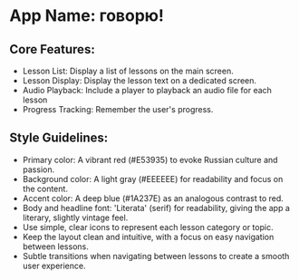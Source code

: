 # **App Name**: говорю!

## Core Features:

- Lesson List: Display a list of lessons on the main screen.
- Lesson Display: Display the lesson text on a dedicated screen.
- Audio Playback: Include a player to playback an audio file for each lesson
- Progress Tracking: Remember the user's progress.

## Style Guidelines:

- Primary color: A vibrant red (#E53935) to evoke Russian culture and passion.
- Background color: A light gray (#EEEEEE) for readability and focus on the content.
- Accent color: A deep blue (#1A237E) as an analogous contrast to red.
- Body and headline font: 'Literata' (serif) for readability, giving the app a literary, slightly vintage feel.
- Use simple, clear icons to represent each lesson category or topic.
- Keep the layout clean and intuitive, with a focus on easy navigation between lessons.
- Subtle transitions when navigating between lessons to create a smooth user experience.